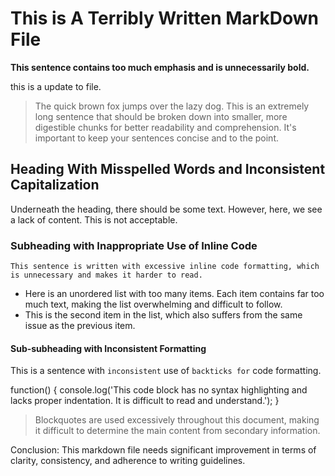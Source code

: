 
# This is A Terribly Written MarkDown File

**This sentence contains too much emphasis and is unnecessarily bold.**

this is a update to file. 
> The quick brown fox jumps over the lazy dog. This is an extremely long sentence that should be broken down into smaller, more digestible chunks for better readability and comprehension. It's important to keep your sentences concise and to the point.

## Heading With Misspelled Words and Inconsistent Capitalization

Underneath the heading, there should be some text. However, here, we see a lack of content. This is not acceptable.

### Subheading with Inappropriate Use of Inline Code

`This sentence is written with excessive inline code formatting, which is unnecessary and makes it harder to read.`

- Here is an unordered list with too many items. Each item contains far too much text, making the list overwhelming and difficult to follow.
- This is the second item in the list, which also suffers from the same issue as the previous item.

#### Sub-subheading with Inconsistent Formatting

This is a sentence with `inconsistent` use of `backticks for` code formatting.

function() {
console.log('This code block has no syntax highlighting and lacks proper indentation. It is difficult to read and understand.');
}


> Blockquotes are used excessively throughout this document, making it difficult to determine the main content from secondary information.

Conclusion: This markdown file needs significant improvement in terms of clarity, consistency, and adherence to writing guidelines.
